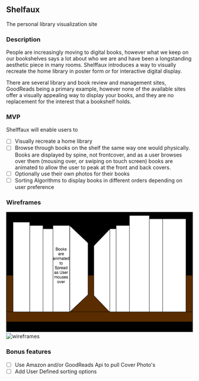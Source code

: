 ## Shelfaux
The personal library visualization site

### Description
People are increasingly moving to digital books, however what we keep on our bookshelves says a lot about who we are and have been a longstanding aesthetic piece in many rooms. Shelffaux introduces a way to visually recreate the home library in poster form or for interactive digital display.

There are several library and book review and management sites, GoodReads being a primary example, however none of the available sites offer a visually appealing way to display your books, and they are no replacement for the interest that a bookshelf holds.

### MVP  

Shelffaux will enable users to

- [ ] Visually recreate a home library
- [ ] Browse through books on the shelf the same way one would physically. Books are displayed by spine, not frontcover, and as a user browses over them (mousing over, or swiping on touch screen) books are animated to allow the user to peak at the front and back covers.
- [ ] Optionally use their own photos for their books
- [ ] Sorting Algorithms to display books in different orders depending on user preference

### Wireframes


![wireframes](Shelffaux_animation.png)
![wireframes](shlefaux.png.png)

### Bonus features

- [ ] Use Amazon and/or GoodReads Api to pull Cover Photo's
- [ ] Add User Defined sorting options

